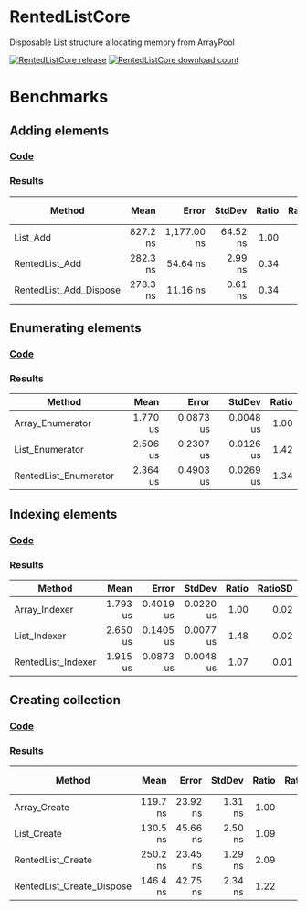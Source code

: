 # RentedListCore

Disposable List structure allocating memory from ArrayPool

[![RentedListCore release](https://img.shields.io/nuget/v/RentedListCore)](https://www.nuget.org/packages/RentedListCore/)
[![RentedListCore download count](https://img.shields.io/nuget/dt/RentedListCore)](https://www.nuget.org/packages/RentedListCore/)

# Benchmarks

## Adding elements
### [Code](https://github.com/VasiliyNovikov/RentedListCore/blob/master/RentedListCore.Benchmarks/AdditionBenchmarks.cs)
### Results
| Method                 | Mean     | Error       | StdDev   | Ratio | RatioSD | Gen0   | Gen1   | Allocated | Alloc Ratio |
|----------------------- |---------:|------------:|---------:|------:|--------:|-------:|-------:|----------:|------------:|
| List_Add               | 827.2 ns | 1,177.00 ns | 64.52 ns |  1.00 |    0.09 | 0.4473 | 0.0076 |    8424 B |        1.00 |
| RentedList_Add         | 282.3 ns |    54.64 ns |  2.99 ns |  0.34 |    0.02 | 0.0043 |      - |      88 B |        0.01 |
| RentedList_Add_Dispose | 278.3 ns |    11.16 ns |  0.61 ns |  0.34 |    0.02 |      - |      - |         - |        0.00 |

## Enumerating elements
### [Code](https://github.com/VasiliyNovikov/RentedListCore/blob/master/RentedListCore.Benchmarks/EnumerationBenchmarks.cs)
### Results
| Method                | Mean     | Error     | StdDev    | Ratio |
|---------------------- |---------:|----------:|----------:|------:|
| Array_Enumerator      | 1.770 us | 0.0873 us | 0.0048 us |  1.00 |
| List_Enumerator       | 2.506 us | 0.2307 us | 0.0126 us |  1.42 |
| RentedList_Enumerator | 2.364 us | 0.4903 us | 0.0269 us |  1.34 |

## Indexing elements
### [Code](https://github.com/VasiliyNovikov/RentedListCore/blob/master/RentedListCore.Benchmarks/IndexingBenchmarks.cs)
### Results
| Method             | Mean     | Error     | StdDev    | Ratio | RatioSD |
|------------------- |---------:|----------:|----------:|------:|--------:|
| Array_Indexer      | 1.793 us | 0.4019 us | 0.0220 us |  1.00 |    0.02 |
| List_Indexer       | 2.650 us | 0.1405 us | 0.0077 us |  1.48 |    0.02 |
| RentedList_Indexer | 1.915 us | 0.0873 us | 0.0048 us |  1.07 |    0.01 |

## Creating collection
### [Code](https://github.com/VasiliyNovikov/RentedListCore/blob/master/RentedListCore.Benchmarks/CreationBenchmarks.cs)
### Results
| Method                    | Mean     | Error    | StdDev  | Ratio | RatioSD | Gen0   | Gen1   | Allocated | Alloc Ratio |
|-------------------------- |---------:|---------:|--------:|------:|--------:|-------:|-------:|----------:|------------:|
| Array_Create              | 119.7 ns | 23.92 ns | 1.31 ns |  1.00 |    0.01 | 0.2136 |      - |   3.93 KB |        1.00 |
| List_Create               | 130.5 ns | 45.66 ns | 2.50 ns |  1.09 |    0.02 | 0.2153 | 0.0031 |   3.96 KB |        1.01 |
| RentedList_Create         | 250.2 ns | 23.45 ns | 1.29 ns |  2.09 |    0.02 | 0.4325 | 0.0067 |   7.95 KB |        2.02 |
| RentedList_Create_Dispose | 146.4 ns | 42.75 ns | 2.34 ns |  1.22 |    0.02 | 0.2136 |      - |   3.93 KB |        1.00 |